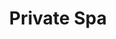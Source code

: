 ---
layout: "pages/privatni-spa.njk"

title: 'Private Spa'
description: 'The private Spa at Chateau Orlice offers a luxurious wellness experience just for you. Enjoy peace, privacy and unforgettable relaxation in the heart of nature.'
permalink: 'en/privatni-spa/'

eleventyNavigation:
  key: Private Spa
  parent: Services and experiences
  order: 500


landing:
  breadcrumbsHome: Home
  breadcrumbsCurrent: Private Spa

  heading: Private Spa

  mouseIconAlt: Computer mouse icon

  imageUrl: /assets/images/wellness/wellness-4.jpg
  imageAlt: Woman in private spa


contentOne:
  topper: Private Spa
  heading: Private Spa in a historic fortress, relax like in the days of kings

  imageUrl: /assets/images/private-spa/private-spa.jpg
  imageAlt: Woman receives a massage in a private spa

  paragraphs:
    - text: Escape the hustle and bustle of everyday life and enter a place where time has stood still... In the heart of a centuries-old fortress, behind massive walls steeped in history, a private spa awaits you that will awaken all your senses. The warmth of the open fire, the crackling of the wood - an atmosphere that transports you to another time. Discretion, privacy and sophistication - perfect for a romantic evening or a special moment for two.

  cta: Reservation
---